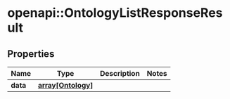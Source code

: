 # openapi::OntologyListResponseResult

## Properties
Name | Type | Description | Notes
------------ | ------------- | ------------- | -------------
**data** | [**array[Ontology]**](Ontology.md) |  | 


